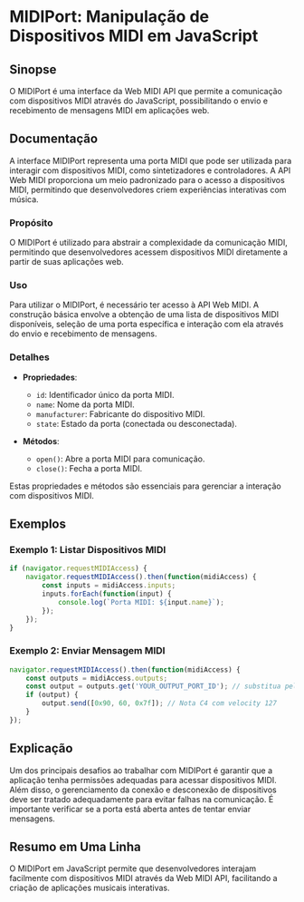<!--
Meta Description: # MIDIPort: Manipulação de Dispositivos MIDI em JavaScript ## Sinopse O MIDIPort é uma interface da Web MIDI API que permite a comunicação com disposi...
Meta Keywords: midi, dispositivos, porta, com, para
-->

# MIDIPort: Manipulação de Dispositivos MIDI em JavaScript

## Sinopse
O MIDIPort é uma interface da Web MIDI API que permite a comunicação com dispositivos MIDI através do JavaScript, possibilitando o envio e recebimento de mensagens MIDI em aplicações web.

## Documentação
A interface MIDIPort representa uma porta MIDI que pode ser utilizada para interagir com dispositivos MIDI, como sintetizadores e controladores. A API Web MIDI proporciona um meio padronizado para o acesso a dispositivos MIDI, permitindo que desenvolvedores criem experiências interativas com música.

### Propósito
O MIDIPort é utilizado para abstrair a complexidade da comunicação MIDI, permitindo que desenvolvedores acessem dispositivos MIDI diretamente a partir de suas aplicações web.

### Uso
Para utilizar o MIDIPort, é necessário ter acesso à API Web MIDI. A construção básica envolve a obtenção de uma lista de dispositivos MIDI disponíveis, seleção de uma porta específica e interação com ela através do envio e recebimento de mensagens.

### Detalhes
- **Propriedades**:
  - `id`: Identificador único da porta MIDI.
  - `name`: Nome da porta MIDI.
  - `manufacturer`: Fabricante do dispositivo MIDI.
  - `state`: Estado da porta (conectada ou desconectada).
  
- **Métodos**:
  - `open()`: Abre a porta MIDI para comunicação.
  - `close()`: Fecha a porta MIDI.
  
Estas propriedades e métodos são essenciais para gerenciar a interação com dispositivos MIDI.

## Exemplos

### Exemplo 1: Listar Dispositivos MIDI
```javascript
if (navigator.requestMIDIAccess) {
    navigator.requestMIDIAccess().then(function(midiAccess) {
        const inputs = midiAccess.inputs;
        inputs.forEach(function(input) {
            console.log(`Porta MIDI: ${input.name}`);
        });
    });
}
```

### Exemplo 2: Enviar Mensagem MIDI
```javascript
navigator.requestMIDIAccess().then(function(midiAccess) {
    const outputs = midiAccess.outputs;
    const output = outputs.get('YOUR_OUTPUT_PORT_ID'); // substitua pelo ID real
    if (output) {
        output.send([0x90, 60, 0x7f]); // Nota C4 com velocity 127
    }
});
```

## Explicação
Um dos principais desafios ao trabalhar com MIDIPort é garantir que a aplicação tenha permissões adequadas para acessar dispositivos MIDI. Além disso, o gerenciamento da conexão e desconexão de dispositivos deve ser tratado adequadamente para evitar falhas na comunicação. É importante verificar se a porta está aberta antes de tentar enviar mensagens.

## Resumo em Uma Linha
O MIDIPort em JavaScript permite que desenvolvedores interajam facilmente com dispositivos MIDI através da Web MIDI API, facilitando a criação de aplicações musicais interativas.